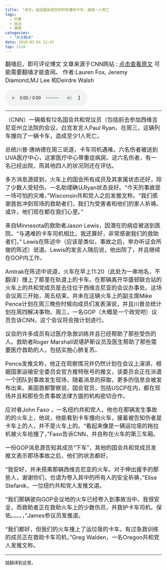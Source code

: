 ```yaml
---
title: 「译文」运送国会成员的列车撞向卡车，造成一人死亡
tags:
  - 时事
  - 政治
  - 事故
categories:
  - "外文翻译"
date: 2018-02-01 22:47
top: 1114
---
```

<font size=4>

翻墙后，即可评论博文
文章来源于CNN网站 : [点击查看原文](https://edition.cnn.com/2018/01/31/politics/congress-train-accident/index.html) 可能需要翻墙才能查阅。
作者:Lauren Fox, Jeremy Diamond,MJ Lee 和Deirdre Walsh

</font>
<!--more-->
<audio controls="controls" name="media" style="width:264px"  autoplay loop=true> <source src="/musics/wish.mp3"></audio>

***

<font size=4>
（CNN）一辆载有12名国会共和党议员（包括前去参加西维吉尼亚州立法院的会议，白宫发言人Paul Ryan。在周三，这辆列车撞向了一辆卡车，造成至少1人死亡。

总统川普·唐纳德在周三说道，卡车司机遇难。六名伤者被送到UVA医疗中心，这家医疗中心带重症病房。这六名伤者，有一名已经出院，而其他四人的状况则还在评估。

多方消息源提到，火车上的国会所有成员及其家属状态还好，除了少数人受轻伤。一名助理确认Ryan状态良好。“今天的事故是一场可怕的灾难，”Wisconsin共和党人之后发推文称。“我们感谢首批冲到现场的救助者们，我们为受害者和他们的家人祈祷。或许，他们现在都在我们心里。”

来自Minnesota的救助者Jason Lewis，因潜在的病症被送到医院。“与遇难的卡车司机相比，我还算好，非常感谢我们的救助者们，” Lewis在陈述中（应该是类似，事故之后，举办听证会所做的陈述）说道。Lewis的发言人随后说，他出院了，并且继续在GOP内工作。

Amtrak在陈述中说道，火车在早上11:20（此处为一串地名，不翻译）撞上了那里在轨道上的卡车。在那辆离开华盛顿联合站的火车上的共和党成员是去往位于西维吉尼亚的会议办事处。这场会议周三开始，周五结束。并未在这辆火车上的副主席Mike Pence计划在周三晚些时候向成员们发表演说，并且川普总统计划在周四解决事物。周三，一名GOP（大概是一个政党吧）议员告诉CNN，这个会议将会按计划进行。

议会的许多成员有过医疗急救训练并且已经帮助了那些受伤的人。救助者Roger Marshall说堪萨斯议员及医生帮助了那些需要医疗救助的人，包括实施心肺复苏。

Pence发推文称，他正在观察情况并仍然计划在会议上演讲。根据国家运输安全委员会官方推特账号的推文，该委员会正在派遣一个团队到事故发生现场，随着消息的获取，更多的信息会被发布出来。美国首都警察说，国会官员，包括USCP在内，都在现场并且和那些负责事故法律方面的机构密切合作。

应对者John Faso ，一名纽约共和党人，他也在那辆发生事故的的火车上，他说，他能看到卡车撞向火车，接着被告知伤者是卡车上的人，并不是火车上的。“看起来像是一辆运垃圾的拖拉机被火车给撞了，”Faso告诉CNN，并自称在火车的第三车厢。

一份GOP消息源告知其成员“下车”，其他的国会共和党成员发推文表示那场事故之后，他们的状态都好。

“我安好，并未搭乘那辆西维吉尼亚的火车。对于伸出援手的那些人，谢谢你们，也请为卷入其中的所有人的安全祈祷，”Elise Stefanik，一位纽约共和党人发推文道。

“我们那辆驶向GOP会议地的火车已经卷入到事故当中。我很安全，而救助者正在救助火车上的少数伤员，并救护卡车司机。保佑。。。。，”James参议员发推道。

“我们都好，但我们的火车撞上了运垃圾的卡车。有过急救训练的成员正在救助卡车司机，”Greg Walden，一名Oregon共和党人发推文称。

</font>

***
就翻译到这里。
